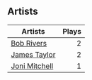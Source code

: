 ## Artists
Artists | Plays 
----- | -----: 
[Bob Rivers](/artists/bob-rivers-58600) | 2
[James Taylor](/artists/james-taylor-5709) | 2
[Joni Mitchell](/artists/joni-mitchell-3606) | 1

